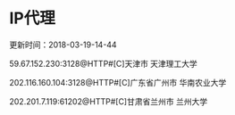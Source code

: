 # IP代理

更新时间：2018-03-19-14-44

59.67.152.230:3128@HTTP#[C]天津市 天津理工大学

202.116.160.104:3128@HTTP#[C]广东省广州市 华南农业大学

202.201.7.119:61202@HTTP#[C]甘肃省兰州市 兰州大学

